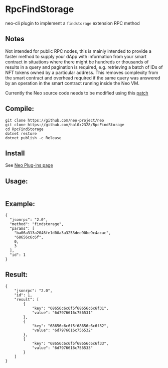 # RpcFindStorage
neo-cli plugin to implement a `findstorage` extension RPC method

## Notes
Not intended for public RPC nodes, this is mainly intended to provide 
a faster method to supply your dApp with information from your smart contract 
in situations where there might be hundreds or thousands of results in a 
query and pagination is required, e.g. retrieving a batch of IDs of NFT tokens 
owned by a particular address. This removes complexity from the smart contract
and overhead required if the same query was answered by an operation in the
smart contract running inside the Neo VM.

Currently the Neo source code needs to be modified using this [patch](https://github.com/neo-project/neo/pull/514/files?diff)

## Compile:
```
git clone https://github.com/neo-project/neo
git clone https://github.com/hal0x2328/RpcFindStorage
cd RpcFindStorage
dotnet restore
dotnet publish -c Release
```
## Install
See [Neo Plug-ins page](http://docs.neo.org/en-us/node/plugin.html)

## Usage:
```findstorage {contract script hash} {key prefix} [start index] [number of results]
```

## Example:
```
{
  "jsonrpc": "2.0",
  "method": "findstorage",
  "params": [
    "ba06a313a2046fe1d00a3a3253dee90be9c4acac",
    "68656c6c6f",
    0,
    3
  ],
  "id": 1
}
```

## Result:
```
{
    "jsonrpc": "2.0",
    "id": 1,
    "result": [
        {
            "key": "68656c6c6f5f68656c6c6f31",
            "value": "6d7976616c756531"
        },
        {
            "key": "68656c6c6f5f68656c6c6f32",
            "value": "6d7976616c756532"
        },
        {
            "key": "68656c6c6f5f68656c6c6f33",
            "value": "6d7976616c756533"
        }
    ]
}
```
